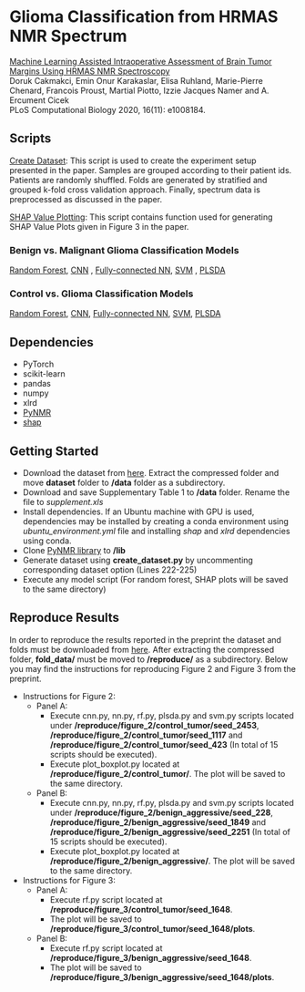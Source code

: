 # Glioma Classification from HRMAS NMR Spectrum

[Machine Learning Assisted Intraoperative Assessment of Brain Tumor Margins Using HRMAS NMR Spectroscopy](https://journals.plos.org/ploscompbiol/article?id=10.1371/journal.pcbi.1008184) <br/>
Doruk Cakmakci, Emin Onur Karakaslar, Elisa Ruhland, Marie-Pierre Chenard, Francois Proust, Martial Piotto, Izzie Jacques Namer and A. Ercument Cicek <br/>
PLoS Computational Biology 2020, 16(11): e1008184.

## Scripts
[Create Dataset](./create_dataset.py): This script is used to create the experiment setup presented in the paper. Samples are grouped according to their patient ids. Patients are randomly shuffled. Folds are generated by stratified and grouped k-fold cross validation approach. Finally, spectrum data is preprocessed as discussed in the paper.

[SHAP Value Plotting](./plot_shap.py): This script contains function used for generating SHAP Value Plots given in Figure 3 in the paper. 

### Benign vs. Malignant Glioma Classification Models
[Random Forest](./benign_aggressive/rf.py), [CNN](./benign_aggressive/cnn.py) , [Fully-connected NN](./benign_aggressive/nn.py), [SVM](./benign_aggressive/svm.py) , [PLSDA](./benign_aggressive/plsda.py)
### Control vs. Glioma Classification Models
[Random Forest](./control_tumor/rf.py), [CNN](./control_tumor/cnn.py), [Fully-connected NN](./control_tumor/nn.py), [SVM](./control_tumor/svm.py), [PLSDA](./control_tumor/plsda.py)

## Dependencies 
- PyTorch
- scikit-learn
- pandas
- numpy
- xlrd
- [PyNMR](https://github.com/bennomeier/pyNMR)
- [shap](https://github.com/slundberg/shap)

## Getting Started 
 - Download the dataset from [here](https://zenodo.org/record/3951448). Extract the compressed folder and move **dataset** folder to **/data** folder as a subdirectory.
 - Download and save Supplementary Table 1 to **/data** folder. Rename the file to _supplement.xls_
 - Install dependencies. If an Ubuntu machine with GPU is used, dependencies may be installed by creating a conda environment using _ubuntu\_environment.yml_ file and installing _shap_ and _xlrd_ dependencies using conda.
 - Clone [PyNMR library](https://github.com/bennomeier/pyNMR) to **/lib**
 - Generate dataset using **create_dataset.py** by uncommenting corresponding dataset option (Lines 222-225)
 - Execute any model script (For random forest, SHAP plots will be saved to the same directory)

## Reproduce Results 
In order to reproduce the results reported in the preprint the dataset and folds must be downloaded from [here](https://zenodo.org/record/3951448). After extracting the compressed folder, **fold_data/** must be moved to **/reproduce/** as a subdirectory. Below you may find the instructions for reproducing Figure 2 and Figure 3 from the preprint.
- Instructions for Figure 2:
  - Panel A:
    - Execute cnn.py, nn.py, rf.py, plsda.py and svm.py scripts located under **/reproduce/figure_2/control_tumor/seed_2453**, **/reproduce/figure_2/control_tumor/seed_1117** and **/reproduce/figure_2/control_tumor/seed_423** (In total of 15 scripts should be executed).
    - Execute plot_boxplot.py located at **/reproduce/figure_2/control_tumor/**. The plot will be saved to the same directory.
  - Panel B:
    - Execute cnn.py, nn.py, rf.py, plsda.py and svm.py scripts located under **/reproduce/figure_2/benign_aggressive/seed_228**, **/reproduce/figure_2/benign_aggressive/seed_1849** and **/reproduce/figure_2/benign_aggressive/seed_2251** (In total of 15 scripts should be executed).
    - Execute plot_boxplot.py located at **/reproduce/figure_2/benign_aggressive/**. The plot will be saved to the same directory.
- Instructions for Figure 3:
  - Panel A:
    - Execute rf.py script located at **/reproduce/figure_3/control_tumor/seed_1648**. 
    - The plot will be saved to **/reproduce/figure_3/control_tumor/seed_1648/plots**.
  - Panel B:
    -  Execute rf.py script located at **/reproduce/figure_3/benign_aggressive/seed_1648**.
    -  The plot will be saved to **/reproduce/figure_3/benign_aggressive/seed_1648/plots**.
